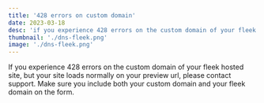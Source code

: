 ```yaml
---
title: '428 errors on custom domain'
date: 2023-03-18
desc: 'if you experience 428 errors on the custom domain of your fleek hosted site, but your site loads normally on your preview url...'
thumbnail: './dns-fleek.png'
image: './dns-fleek.png'
---
```


If you experience 428 errors on the custom domain of your fleek hosted site, but your site loads normally on your preview url, please contact support. Make sure you include both your custom domain and your fleek domain on the form.
